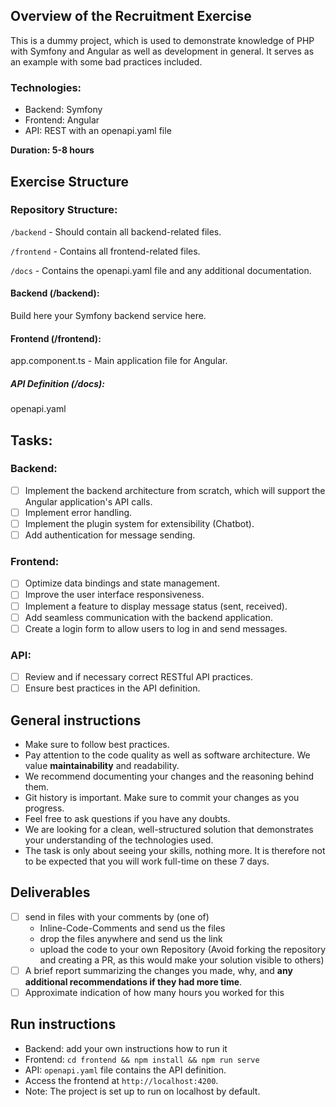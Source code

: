 ## Overview of the Recruitment Exercise

This is a dummy project, which is used to demonstrate knowledge of PHP with Symfony and Angular as well as development in general. It serves as an example with some bad practices included.

### Technologies:

- Backend: Symfony
- Frontend: Angular
- API: REST with an openapi.yaml file

**Duration: 5-8 hours**

## Exercise Structure

### Repository Structure:

`/backend` - Should contain all backend-related files.

`/frontend` - Contains all frontend-related files.

`/docs` - Contains the openapi.yaml file and any additional documentation.

#### Backend (/backend):

Build here your Symfony backend service here.

#### Frontend (/frontend):

app.component.ts - Main application file for Angular.

##### API Definition (/docs):

openapi.yaml

## Tasks:

### Backend:
- [ ] Implement the backend architecture from scratch, which will support the Angular application's API calls.
- [ ] Implement error handling.
- [ ] Implement the plugin system for extensibility (Chatbot).
- [ ] Add authentication for message sending.
### Frontend:
- [ ] Optimize data bindings and state management.
- [ ] Improve the user interface responsiveness.
- [ ] Implement a feature to display message status (sent, received).
- [ ] Add seamless communication with the backend application.
- [ ] Create a login form to allow users to log in and send messages.
### API:
- [ ] Review and if necessary correct RESTful API practices.
- [ ] Ensure best practices in the API definition.

## General instructions

- Make sure to follow best practices.
- Pay attention to the code quality as well as software architecture. We value **maintainability** and readability.
- We recommend documenting your changes and the reasoning behind them.
- Git history is important. Make sure to commit your changes as you progress.
- Feel free to ask questions if you have any doubts.
- We are looking for a clean, well-structured solution that demonstrates your understanding of the technologies used.
- The task is only about seeing your skills, nothing more. It is therefore not to be expected that you will work full-time on these 7 days.

## Deliverables

- [ ] send in files with your comments by (one of)
    - Inline-Code-Comments and send us the files
    - drop the files anywhere and send us the link
    - upload the code to your own Repository (Avoid forking the repository and creating a PR, as this would make your solution visible to others)
- [ ] A brief report summarizing the changes you made, why, and **any additional recommendations if they had more time**.
- [ ] Approximate indication of how many hours you worked for this

## Run instructions

- Backend: add your own instructions how to run it
- Frontend: `cd frontend && npm install && npm run serve`
- API: `openapi.yaml` file contains the API definition.
- Access the frontend at `http://localhost:4200`.
- Note: The project is set up to run on localhost by default.

